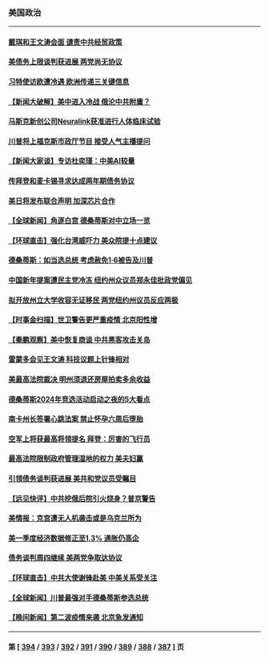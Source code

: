 ### 美国政治
---
#### [戴琪和王文涛会面 谴责中共经贸政策](../../pages/ncid1078159/n14004729.md) 
#### [美债务上限谈判获进展 两党尚无协议](../../pages/ncid1078159/n14004682.md) 
#### [习特使访欧遭冷遇 欧洲传递三关键信息](../../pages/ncid1078159/n14004671.md) 
#### [【新闻大破解】美中进入冷战 俄沦中共附庸？](../../pages/ncid1078159/n14004698.md) 
#### [马斯克新创公司Neuralink获准进行人体临床试验](../../pages/ncid1078159/n14004654.md) 
#### [川普将上福克斯市政厅节目 接受人气主播提问](../../pages/ncid1078159/n14004657.md) 
#### [【新闻大家谈】专访杜奕瑾：中美AI较量](../../pages/ncid1078159/n14004656.md) 
#### [传拜登和麦卡锡寻求达成两年期债务协议](../../pages/ncid1078159/n14004533.md) 
#### [美日将发布联合声明 加深芯片合作](../../pages/ncid1078159/n14004562.md) 
#### [【全球新闻】角逐白宫 德桑蒂斯对中立场一览](../../pages/ncid1078159/n14004471.md) 
#### [【环球直击】强化台湾威吓力 美众院提十点建议](../../pages/ncid1078159/n14004128.md) 
#### [德桑蒂斯：如当选总统 考虑赦免1‧6被告及川普](../../pages/ncid1078159/n14004420.md) 
#### [中国新年提案遭民主党冷冻 纽约州众议员郑永佳批政党偏见](../../pages/ncid1078159/n14004310.md) 
#### [拟开放州立大学收容无证移民 两党纽约州议员反应两极](../../pages/ncid1078159/n14004317.md) 
#### [【时事金扫描】世卫警告更严重疫情 北京阳性增](../../pages/ncid1078159/n14004205.md) 
#### [【秦鹏观察】美中恢复商谈 中共黑客攻击关岛](../../pages/ncid1078159/n14004154.md) 
#### [雷蒙多会见王文涛 科技议题上针锋相对](../../pages/ncid1078159/n14004189.md) 
#### [美最高法院裁决 明州须退还房屋拍卖多余收益](../../pages/ncid1078159/n14004077.md) 
#### [德桑蒂斯2024年竞选活动启动之夜的5大看点](../../pages/ncid1078159/n14004015.md) 
#### [南卡州长签署心跳法案 禁止怀孕六周后堕胎](../../pages/ncid1078159/n14004054.md) 
#### [空军上将获最高将领提名 拜登：厉害的飞行员](../../pages/ncid1078159/n14004076.md) 
#### [最高法院限制政府管理湿地的权力 美夫妇赢](../../pages/ncid1078159/n14004040.md) 
#### [引领债务谈判获进展 美共和党议员受瞩目](../../pages/ncid1078159/n14004010.md) 
#### [【远见快评】中共挖俄后院引火烧身？普京警告](../../pages/ncid1078159/n14003949.md) 
#### [美情报：克宫遭无人机袭击或是乌克兰所为](../../pages/ncid1078159/n14004003.md) 
#### [美一季度经济数据修正至1.3% 通胀仍高企](../../pages/ncid1078159/n14004012.md) 
#### [债务谈判周四继续 美两党争取达协议](../../pages/ncid1078159/n14003944.md) 
#### [【环球直击】中共大使谢锋赴美 中美关系受关注](../../pages/ncid1078159/n14003356.md) 
#### [【全球新闻】川普最强对手德桑蒂斯参选总统](../../pages/ncid1078159/n14003740.md) 
#### [【晚间新闻】第二波疫情来袭 北京急发通知](../../pages/ncid1078159/n14003275.md) 

---
#### 第 [ [394](./394.md) / [393](./393.md) / [392](./392.md) / [391](./391.md) / [390](./390.md) / [389](./389.md) / [388](./388.md) / [387](./387.md) ] 页
